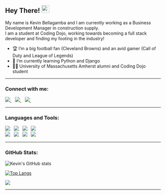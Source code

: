 ## Hey There!  <img src="https://media.giphy.com/media/hvRJCLFzcasrR4ia7z/giphy.gif" width="25px">

My name is Kevin Bellagamba and I am currently working as a Business Development Manager in construction supply.  
I am a student at Coding Dojo, working towards becoming a full stack developer and finding my footing in the industry!

- :trophy: I’m a big football fan (Cleveland Browns) and an avid gamer (Call of Duty and League of Legends)
- 🌱 I’m currently learning Python and Django
- :man_student: University of Massachusetts Amherst alumni and Coding Dojo student

---

### Connect with me:

  <a href="https://www.linkedin.com/in/kevinbellagamba">
    <img src="https://img.shields.io/badge/linkedin-%230077B5.svg?&style=for-the-badge&logo=linkedin&logoColor=white" />
  </a>&nbsp;&nbsp;
  
  <a href="mailto:bellagamba.ke@gmail.com">
    <img src="https://img.shields.io/badge/Gmail-D14836?style=for-the-badge&logo=gmail&logoColor=white" />
  </a>&nbsp;&nbsp;
  
  <a href="#">
      <img src="https://img.shields.io/badge/Discord-7289DA?style=for-the-badge&logo=discord&logoColor=white" />
  </a>&nbsp;&nbsp;

---

### Languages and Tools:

<p align= "left">
  
<img src="https://img.shields.io/badge/HTML5-E34F26?style=for-the-badge&logo=html5&logoColor=white" /> &nbsp; 
<img src="https://img.shields.io/badge/CSS3-1572B6?style=for-the-badge&logo=css3&logoColor=white" /> &nbsp; 
<img src="https://img.shields.io/badge/Bootstrap-563D7C?style=for-the-badge&logo=bootstrap&logoColor=white" /> &nbsp; 
<img src="https://img.shields.io/badge/Python-3776AB?style=for-the-badge&logo=python&logoColor=white" /> &nbsp; 
<br>
<img src="https://img.shields.io/badge/Django-092E20?style=for-the-badge&logo=django&logoColor=white" /> &nbsp; 
<img src="https://img.shields.io/badge/MySQL-00000F?style=for-the-badge&logo=mysql&logoColor=white" /> &nbsp; 
<img src="https://img.shields.io/badge/JavaScript-323330?style=for-the-badge&logo=javascript&logoColor=F7DF1E" /> &nbsp; 
<img src="https://img.shields.io/badge/jQuery-0769AD?style=for-the-badge&logo=jquery&logoColor=white" /> &nbsp; 
</p>

---

### GitHub Stats:
![Kevin's GitHub stats](https://github-readme-stats.vercel.app/api?username=kevinbellagamba&show_icons=true&theme=tokyonight)  

[![Top Langs](https://github-readme-stats.vercel.app/api/top-langs/?username=kevinbellagamba&show_icons=true&theme=tokyonight)](https://github.com/kevinbellagamba/github-readme-stats)

 <a href="#"><img src="https://badges.pufler.dev/visits/kevinbellagamba/kevinbellagamba"></a>

---

<!---
kevinbellagamba/kevinbellagamba is a ✨ special ✨ repository because its `README.md` (this file) appears on your GitHub profile.
You can click the Preview link to take a look at your changes.
--->
